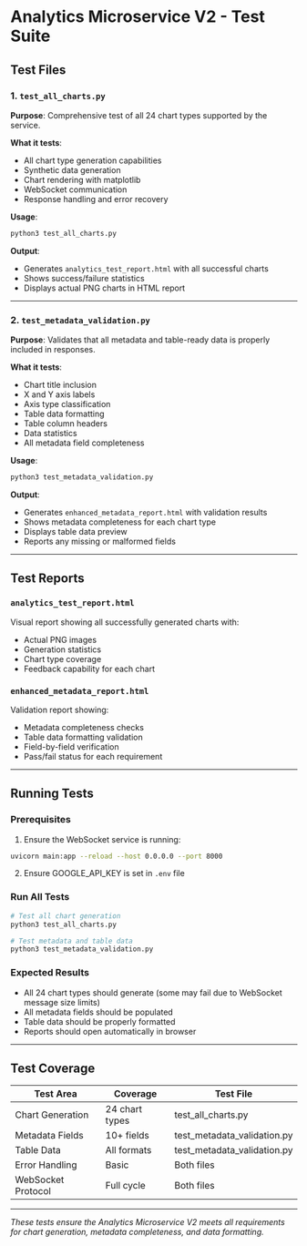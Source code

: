 # Analytics Microservice V2 - Test Suite

## Test Files

### 1. `test_all_charts.py`
**Purpose**: Comprehensive test of all 24 chart types supported by the service.

**What it tests**:
- All chart type generation capabilities
- Synthetic data generation
- Chart rendering with matplotlib
- WebSocket communication
- Response handling and error recovery

**Usage**:
```bash
python3 test_all_charts.py
```

**Output**:
- Generates `analytics_test_report.html` with all successful charts
- Shows success/failure statistics
- Displays actual PNG charts in HTML report

---

### 2. `test_metadata_validation.py`
**Purpose**: Validates that all metadata and table-ready data is properly included in responses.

**What it tests**:
- Chart title inclusion
- X and Y axis labels
- Axis type classification
- Table data formatting
- Table column headers
- Data statistics
- All metadata field completeness

**Usage**:
```bash
python3 test_metadata_validation.py
```

**Output**:
- Generates `enhanced_metadata_report.html` with validation results
- Shows metadata completeness for each chart type
- Displays table data preview
- Reports any missing or malformed fields

---

## Test Reports

### `analytics_test_report.html`
Visual report showing all successfully generated charts with:
- Actual PNG images
- Generation statistics
- Chart type coverage
- Feedback capability for each chart

### `enhanced_metadata_report.html`
Validation report showing:
- Metadata completeness checks
- Table data formatting validation
- Field-by-field verification
- Pass/fail status for each requirement

---

## Running Tests

### Prerequisites
1. Ensure the WebSocket service is running:
```bash
uvicorn main:app --reload --host 0.0.0.0 --port 8000
```

2. Ensure GOOGLE_API_KEY is set in `.env` file

### Run All Tests
```bash
# Test all chart generation
python3 test_all_charts.py

# Test metadata and table data
python3 test_metadata_validation.py
```

### Expected Results
- All 24 chart types should generate (some may fail due to WebSocket message size limits)
- All metadata fields should be populated
- Table data should be properly formatted
- Reports should open automatically in browser

---

## Test Coverage

| Test Area | Coverage | Test File |
|-----------|----------|-----------|
| Chart Generation | 24 chart types | test_all_charts.py |
| Metadata Fields | 10+ fields | test_metadata_validation.py |
| Table Data | All formats | test_metadata_validation.py |
| Error Handling | Basic | Both files |
| WebSocket Protocol | Full cycle | Both files |

---

*These tests ensure the Analytics Microservice V2 meets all requirements for chart generation, metadata completeness, and data formatting.*